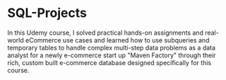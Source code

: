 # SQL-Projects

In this Udemy course, I solved practical hands-on assignments and real-world eCommerce use cases and learned how to use subqueries and temporary tables to handle complex multi-step data problems as a data analyst for a newly e-commerce start up "Maven Factory" through their rich, custom built e-commerce database designed specifically for this course. 
